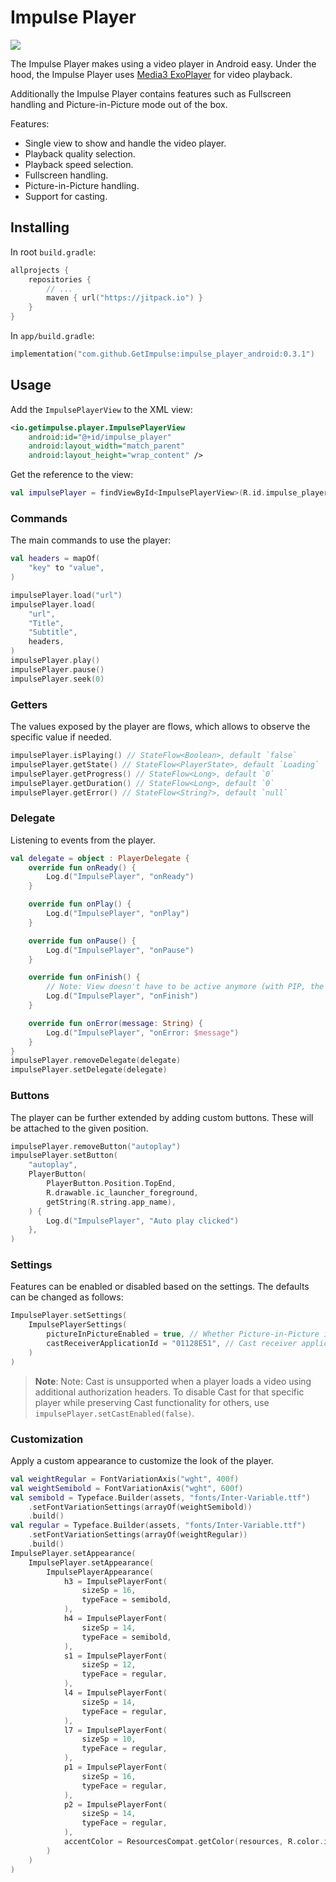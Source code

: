 # Impulse Player

[![](https://jitpack.io/v/GetImpulse/impulse_player_android.svg)](https://jitpack.io/#GetImpulse/impulse_player_android)

The Impulse Player makes using a video player in Android easy. Under the hood, the Impulse Player uses [Media3 ExoPlayer](https://developer.android.com/media/media3/exoplayer) for video playback.

Additionally the Impulse Player contains features such as Fullscreen handling and Picture-in-Picture mode out of the box.

Features:

- Single view to show and handle the video player.
- Playback quality selection.
- Playback speed selection.
- Fullscreen handling.
- Picture-in-Picture handling.
- Support for casting.

## Installing

In root `build.gradle`:

```kotlin
allprojects {
    repositories {
        // ...
        maven { url("https://jitpack.io") }
    }
}
```

In `app/build.gradle`:

```kotlin
implementation("com.github.GetImpulse:impulse_player_android:0.3.1")
```

## Usage

Add the `ImpulsePlayerView` to the XML view:

```xml
<io.getimpulse.player.ImpulsePlayerView
    android:id="@+id/impulse_player"
    android:layout_width="match_parent"
    android:layout_height="wrap_content" />
```

Get the reference to the view:

```kotlin
val impulsePlayer = findViewById<ImpulsePlayerView>(R.id.impulse_player)
```

### Commands

The main commands to use the player:

```kotlin
val headers = mapOf(
    "key" to "value",
)

impulsePlayer.load("url")
impulsePlayer.load(
    "url",
    "Title",
    "Subtitle",
    headers,
)
impulsePlayer.play()
impulsePlayer.pause()
impulsePlayer.seek(0)

```

### Getters

The values exposed by the player are flows, which allows to observe the specific value if needed. 

```kotlin
impulsePlayer.isPlaying() // StateFlow<Boolean>, default `false`
impulsePlayer.getState() // StateFlow<PlayerState>, default `Loading`
impulsePlayer.getProgress() // StateFlow<Long>, default `0`
impulsePlayer.getDuration() // StateFlow<Long>, default `0`
impulsePlayer.getError() // StateFlow<String?>, default `null`
```

### Delegate

Listening to events from the player.

```kotlin
val delegate = object : PlayerDelegate {
    override fun onReady() {
        Log.d("ImpulsePlayer", "onReady")
    }

    override fun onPlay() {
        Log.d("ImpulsePlayer", "onPlay")
    }

    override fun onPause() {
        Log.d("ImpulsePlayer", "onPause")
    }

    override fun onFinish() {
        // Note: View doesn't have to be active anymore (with PIP, the user could have closed the original screen).
        Log.d("ImpulsePlayer", "onFinish")
    }

    override fun onError(message: String) {
        Log.d("ImpulsePlayer", "onError: $message")
    }
}
impulsePlayer.removeDelegate(delegate)
impulsePlayer.setDelegate(delegate)
```

### Buttons

The player can be further extended by adding custom buttons. These will be attached to the given position.

```kotlin
impulsePlayer.removeButton("autoplay")
impulsePlayer.setButton(
    "autoplay",
    PlayerButton(
        PlayerButton.Position.TopEnd,
        R.drawable.ic_launcher_foreground,
        getString(R.string.app_name),
    ) {
        Log.d("ImpulsePlayer", "Auto play clicked")
    },
)
```

### Settings

Features can be enabled or disabled based on the settings. The defaults can be changed as follows:

```kotlin
ImpulsePlayer.setSettings(
    ImpulsePlayerSettings(
        pictureInPictureEnabled = true, // Whether Picture-in-Picture is enabled; Default `false` (disabled)
        castReceiverApplicationId = "01128E51", // Cast receiver application id of the cast app; Default `null` (disabled)
    )
)
```

> **Note**: Note: Cast is unsupported when a player loads a video using additional authorization headers. To disable Cast for that specific player while preserving Cast functionality for others, use `impulsePlayer.setCastEnabled(false)`.

### Customization

Apply a custom appearance to customize the look of the player.

```kotlin
val weightRegular = FontVariationAxis("wght", 400f)
val weightSemibold = FontVariationAxis("wght", 600f)
val semibold = Typeface.Builder(assets, "fonts/Inter-Variable.ttf")
    .setFontVariationSettings(arrayOf(weightSemibold))
    .build()
val regular = Typeface.Builder(assets, "fonts/Inter-Variable.ttf")
    .setFontVariationSettings(arrayOf(weightRegular))
    .build()
ImpulsePlayer.setAppearance(
    ImpulsePlayer.setAppearance(
        ImpulsePlayerAppearance(
            h3 = ImpulsePlayerFont(
                sizeSp = 16,
                typeFace = semibold,
            ),
            h4 = ImpulsePlayerFont(
                sizeSp = 14,
                typeFace = semibold,
            ),
            s1 = ImpulsePlayerFont(
                sizeSp = 12,
                typeFace = regular,
            ),
            l4 = ImpulsePlayerFont(
                sizeSp = 14,
                typeFace = regular,
            ),
            l7 = ImpulsePlayerFont(
                sizeSp = 10,
                typeFace = regular,
            ),
            p1 = ImpulsePlayerFont(
                sizeSp = 16,
                typeFace = regular,
            ),
            p2 = ImpulsePlayerFont(
                sizeSp = 14,
                typeFace = regular,
            ),
            accentColor = ResourcesCompat.getColor(resources, R.color.impulse_player_accent, null),
        )
    )
)
```
